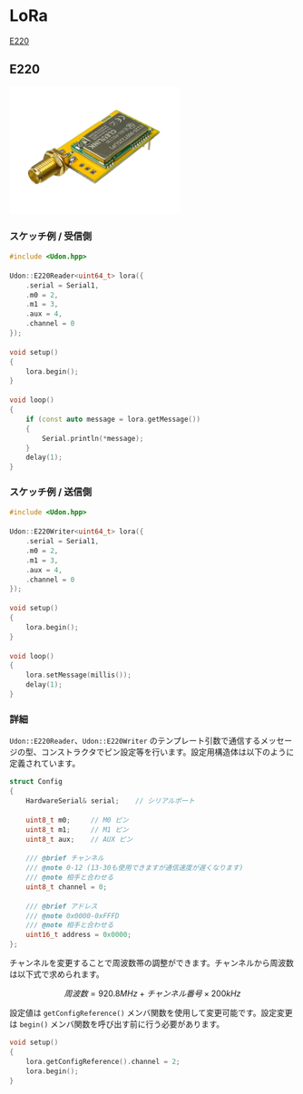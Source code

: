 # LoRa

[E220](#e220)

## E220

<img width=300px src="../Assets/LoRaE220.jpg">

### スケッチ例 / 受信側

```cpp
#include <Udon.hpp>

Udon::E220Reader<uint64_t> lora({
    .serial = Serial1,
    .m0 = 2,
    .m1 = 3,
    .aux = 4,
    .channel = 0
});

void setup()
{
    lora.begin();
}

void loop()
{
    if (const auto message = lora.getMessage())
    {
        Serial.println(*message);
    }
    delay(1);
}
```

### スケッチ例 / 送信側

```cpp
#include <Udon.hpp>

Udon::E220Writer<uint64_t> lora({
    .serial = Serial1,
    .m0 = 2,
    .m1 = 3,
    .aux = 4,
    .channel = 0
});

void setup()
{
    lora.begin();
}

void loop()
{
    lora.setMessage(millis());
    delay(1);
}
```

### 詳細

`Udon::E220Reader`、`Udon::E220Writer` のテンプレート引数で通信するメッセージの型、コンストラクタでピン設定等を行います。設定用構造体は以下のように定義されています。

```cpp
struct Config
{
    HardwareSerial& serial;    // シリアルポート

    uint8_t m0;     // M0 ピン
    uint8_t m1;     // M1 ピン
    uint8_t aux;    // AUX ピン

    /// @brief チャンネル
    /// @note 0-12 (13-30も使用できますが通信速度が遅くなります)
    /// @note 相手と合わせる
    uint8_t channel = 0;

    /// @brief アドレス
    /// @note 0x0000-0xFFFD
    /// @note 相手と合わせる
    uint16_t address = 0x0000;
};
```

チャンネルを変更することで周波数帯の調整ができます。チャンネルから周波数は以下式で求められます。

$$
周波数 = 920.8MHz + チャンネル番号×200kHz
$$

設定値は `getConfigReference()` メンバ関数を使用して変更可能です。設定変更は `begin()` メンバ関数を呼び出す前に行う必要があります。

```cpp
void setup()
{
    lora.getConfigReference().channel = 2;
    lora.begin();
}
```
